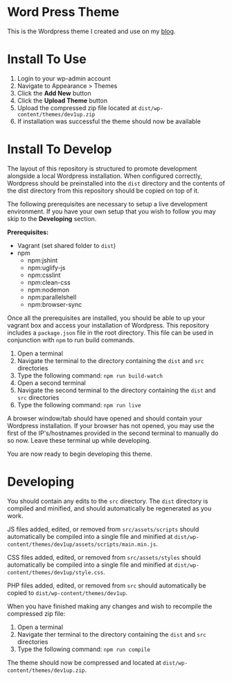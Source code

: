 Word Press Theme
===

This is the Wordpress theme I created and use on my [blog](http://www.dev1up.com).

Install To Use
===

 1. Login to your wp-admin account
 1. Navigate to Appearance > Themes
 1. Click the **Add New** button
 1. Click the **Upload Theme** button
 1. Upload the compressed zip file located at `dist/wp-content/themes/dev1up.zip`
 1. If installation was successful the theme should now be available

Install To Develop
===

The layout of this repository is structured to promote development alongside a local Wordpress installation. When configured correctly, Wordpress should be preinstalled into the `dist` directory and the contents of the dist directory from this repository should be copied on top of it.

The following prerequisites are necessary to setup a live development environment. If you have your own setup that you wish to follow you may skip to the **Developing** section.

**Prerequisites:**

 * Vagrant (set shared folder to `dist`)
 * npm
   * npm:jshint
   * npm:uglify-js
   * npm:csslint
   * npm:clean-css
   * npm:nodemon
   * npm:parallelshell
   * npm:browser-sync

Once all the prerequisites are installed, you should be able to up your vagrant box and access your installation of Wordpress. This repository includes a `package.json` file in the root directory. This file can be used in conjunction with `npm` to run build commands.

 1. Open a terminal
 1. Navigate the terminal to the directory containing the `dist` and `src` directories
 1. Type the following command: `npm run build-watch`
 1. Open a second terminal
 1. Navigate the second terminal to the directory containing the `dist` and `src` directories
 1. Type the following command: `npm run live`

A browser window/tab should have opened and should contain your Wordpress installation. If your browser has not opened, you may use the first of the IP's/hostnames provided in the second terminal to manually do so now. Leave these terminal up while developing.

You are now ready to begin developing this theme.

Developing
===

You should contain any edits to the `src` directory. The `dist` directory is compiled and minified, and should automatically be regenerated as you work.

JS files added, edited, or removed from `src/assets/scripts` should automatically be compiled into a single file and minified at `dist/wp-content/themes/dev1up/assets/scripts/main.min.js`.

CSS files added, edited, or removed from `src/assets/styles` should automatically be compiled into a single file and minified at `dist/wp-content/themes/dev1up/style.css`.

PHP files added, edited, or removed from `src` should automatically be copied to `dist/wp-content/themes/dev1up`.

When you have finished making any changes and wish to recompile the compressed zip file:

 1. Open a terminal
 1. Navigate ther terminal to the directory containing the `dist` and `src` directories
 1. Type the following command: `npm run compile`

The theme should now be compressed and located at `dist/wp-content/themes/dev1up.zip`.
